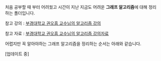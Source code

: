 처음 공부할 때 부터 어려웠고 시간이 지난 지금도 어려운 **그래프 알고리즘**에 대해 정리하는 폴더입니다. 

참고 강의 : [부경대학교 권오흠 교수님의 알고리즘 강의](https://www.youtube.com/watch?v=hiW1KAyN1sc&list=PL52K_8WQO5oUuH06MLOrah4h05TZ4n38l&index=30)

참고 자료 : [부경대학교 권오흠 교수님의 알고리즘 강의자료](http://alg.pknu.ac.kr/)

어렵지만 꼭 알아야하는 그래프 알고리즘을 정리하는 순서는 아래와 같습니다. 

[업데이트 중]

